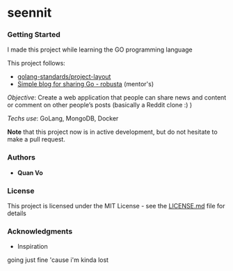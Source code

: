 # seennit

### Getting Started
I made this project while learning the GO programming language 

This project follows:
- [golang-standards/project-layout](https://github.com/golang-standards/project-layout)
- [Simple blog for sharing Go - robusta](https://github.com/pthethanh/robusta) (mentor's)

*Objective*: Create a web application that people can share news and content or comment on other people’s posts (basically a Reddit clone :) )

*Techs use*: GoLang, MongoDB, Docker

**Note** that this project now is in active development, but do not hesitate to make a pull request.


### Authors

* **Quan Vo** 


### License

This project is licensed under the MIT License - see the [LICENSE.md](LICENSE.md) file for details


### Acknowledgments
* Inspiration

going just fine
'cause i'm kinda lost
